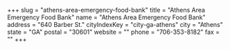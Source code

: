 +++
slug = "athens-area-emergency-food-bank"
title = "Athens Area Emergency Food Bank"
name = "Athens Area Emergency Food Bank"
address = "640 Barber St."
cityIndexKey = "city-ga-athens"
city = "Athens"
state = "GA"
postal = "30601"
website = ""
phone = "706-353-8182"
fax = ""
+++
